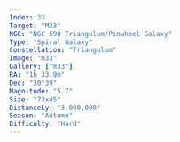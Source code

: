 ```yaml
---
Index: 33
Target: "M33"
NGC: "NGC 598 Triangulum/Pinwheel Galaxy"
Type: "Spiral Galaxy"
Constellation: "Triangulum"
Image: "m33"
Gallery: ["m33"]
RA: "1h 33.9m"
Dec: "30°39"
Magnitude: "5.7"
Size: "73x45"
DistanceLy: "3,000,000"
Season: "Autumn"
Difficulty: "Hard"
---
```

